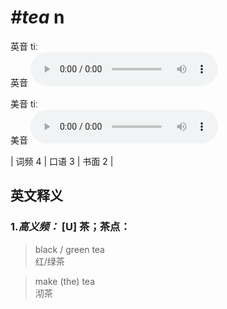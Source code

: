 # ***\#tea*** n
英音 tiː  
英音
<audio src="./media/tea-B.aac" controls="controls"></audio>

美音 tiː  
美音
<audio src="./media/tea.aac" controls="controls"></audio>



| 词频 4 | 口语 3 | 书面 2 |  

英文释义
---
### 1.*高义频：* **[U] 茶；茶点：**  

 > black / green tea  
 > 红/绿茶    

 > make (the) tea  
 > 沏茶    


